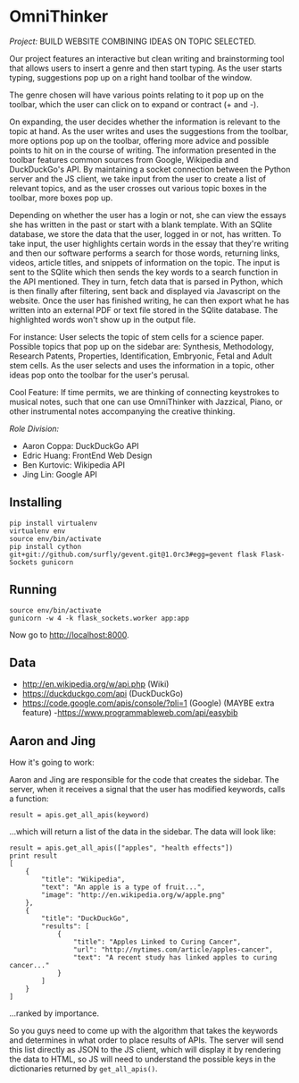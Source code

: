 OmniThinker
===========

*Project:* BUILD WEBSITE COMBINING IDEAS ON TOPIC SELECTED.

Our project features an interactive but clean writing and brainstorming tool
that allows users to insert a genre and then start typing. As the user starts
typing, suggestions pop up on a right hand toolbar of the window.

The genre chosen will have various points relating to it pop up on the toolbar,
which the user can click on to expand or contract (+ and -).

On expanding, the user decides whether the information is relevant to the topic
at hand. As the user writes and uses the suggestions from the toolbar, more
options pop up on the toolbar, offering more advice and possible points to hit
on in the course of writing. The information presented in the toolbar features
common sources from Google, Wikipedia and DuckDuckGo's API. By maintaining a
socket connection between the Python server and the JS client, we take input
from the user to create a list of relevant topics, and as the user crosses out
various topic boxes in the toolbar, more boxes pop up.

Depending on whether the user has a login or not, she can view the essays she
has written in the past or start with a blank template. With an SQlite database,
we store the data that the user, logged in or not, has written. To take input,
the user highlights certain words in the essay that they're writing and then our
software performs a search for those words, returning links, videos, article
titles, and snippets of information on the topic. The input is sent to the
SQlite which then sends the key words to a search function in the API mentioned.
They in turn, fetch data that is parsed in Python, which is then finally after
filtering, sent back and displayed via Javascript on the website. Once the user
has finished writing, he can then export what he has written into an external
PDF or text file stored in the SQlite database. The highlighted words won't show
up in the output file.

For instance: User selects the topic of stem cells for a science paper. Possible
topics that pop up on the sidebar are: Synthesis, Methodology, Research Patents,
Properties, Identification, Embryonic, Fetal and Adult stem cells. As the user
selects and uses the information in a topic, other ideas pop onto the toolbar
for the user's perusal.

Cool Feature: If time permits, we are thinking of connecting keystrokes to
musical notes, such that one can use OmniThinker with Jazzical, Piano, or other
instrumental notes accompanying the creative thinking.

*Role Division:*

+ Aaron Coppa: DuckDuckGo API
+ Edric Huang: FrontEnd Web Design
+ Ben Kurtovic: Wikipedia API
+ Jing Lin: Google API

Installing
----------

    pip install virtualenv
    virtualenv env
    source env/bin/activate
    pip install cython git+git://github.com/surfly/gevent.git@1.0rc3#egg=gevent flask Flask-Sockets gunicorn

Running
-------

    source env/bin/activate
    gunicorn -w 4 -k flask_sockets.worker app:app

Now go to [http://localhost:8000](http://localhost:8000).

Data
----

- http://en.wikipedia.org/w/api.php (Wiki)
- https://duckduckgo.com/api (DuckDuckGo)
- https://code.google.com/apis/console/?pli=1 (Google)
(MAYBE extra feature)
-https://www.programmableweb.com/api/easybib

Aaron and Jing
--------------

How it's going to work:

Aaron and Jing are responsible for the code that creates the sidebar. The
server, when it receives a signal that the user has modified keywords, calls a
function:

    result = apis.get_all_apis(keyword)

...which will return a list of the data in the sidebar. The data will look like:

    result = apis.get_all_apis(["apples", "health effects"])
    print result
    [
        {
            "title": "Wikipedia",
            "text": "An apple is a type of fruit...",
            "image": "http://en.wikipedia.org/w/apple.png"
        },
        {
            "title": "DuckDuckGo",
            "results": [
                {
                    "title": "Apples Linked to Curing Cancer",
                    "url": "http://nytimes.com/article/apples-cancer",
                    "text": "A recent study has linked apples to curing cancer..."
                }
            ]
        }
    ]

...ranked by importance.

So you guys need to come up with the algorithm that takes the keywords and
determines in what order to place results of APIs. The server will send this
list directly as JSON to the JS client, which will display it by rendering the
data to HTML, so JS will need to understand the possible keys in the
dictionaries returned by `get_all_apis()`.
